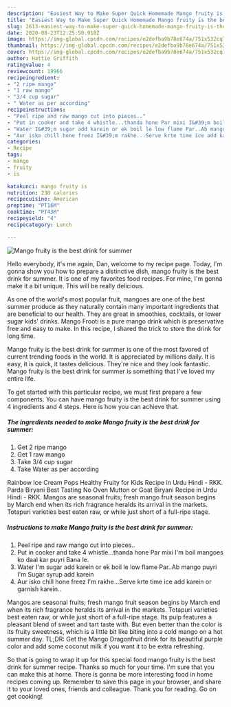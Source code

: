 ```yaml
---
description: "Easiest Way to Make Super Quick Homemade Mango fruity is the best drink for summer"
title: "Easiest Way to Make Super Quick Homemade Mango fruity is the best drink for summer"
slug: 2613-easiest-way-to-make-super-quick-homemade-mango-fruity-is-the-best-drink-for-summer
date: 2020-08-23T12:25:50.918Z
image: https://img-global.cpcdn.com/recipes/e2defba9b78e674a/751x532cq70/mango-fruity-is-the-best-drink-for-summer-recipe-main-photo.jpg
thumbnail: https://img-global.cpcdn.com/recipes/e2defba9b78e674a/751x532cq70/mango-fruity-is-the-best-drink-for-summer-recipe-main-photo.jpg
cover: https://img-global.cpcdn.com/recipes/e2defba9b78e674a/751x532cq70/mango-fruity-is-the-best-drink-for-summer-recipe-main-photo.jpg
author: Hattie Griffith
ratingvalue: 4
reviewcount: 19966
recipeingredient:
- "2 ripe mango"
- "1 raw mango"
- "3/4 cup sugar"
- " Water as per according"
recipeinstructions:
- "Peel ripe and raw mango cut into pieces.."
- "Put in cooker and take 4 whistle...thanda hone Par mixi I&#39;m boil mangoes ko daal kar puyri Bana le."
- "Water I&#39;m sugar add karein or ek boil le low flame Par..Ab mango puyri I&#39;m Sugar syrup add karein"
- "Aur isko chill hone freez I&#39;m rakhe...Serve krte time ice add karein or garnish karein.."
categories:
- Recipe
tags:
- mango
- fruity
- is

katakunci: mango fruity is 
nutrition: 230 calories
recipecuisine: American
preptime: "PT16M"
cooktime: "PT43M"
recipeyield: "4"
recipecategory: Lunch

---
```



![Mango fruity is the best drink for summer](https://img-global.cpcdn.com/recipes/e2defba9b78e674a/751x532cq70/mango-fruity-is-the-best-drink-for-summer-recipe-main-photo.jpg)

Hello everybody, it's me again, Dan, welcome to my recipe page. Today, I'm gonna show you how to prepare a distinctive dish, mango fruity is the best drink for summer. It is one of my favorites food recipes. For mine, I'm gonna make it a bit unique. This will be really delicious.

As one of the world&#39;s most popular fruit, mangoes are one of the best summer produce as they naturally contain many important ingredients that are beneficial to our health. They are great in smoothies, cocktails, or lower sugar kids&#39; drinks. Mango Frooti is a pure mango drink which is preservative free and easy to make. In this recipe, I shared the trick to store the drink for long time.

Mango fruity is the best drink for summer is one of the most favored of current trending foods in the world. It is appreciated by millions daily. It is easy, it is quick, it tastes delicious. They're nice and they look fantastic. Mango fruity is the best drink for summer is something that I've loved my entire life.


To get started with this particular recipe, we must first prepare a few components. You can have mango fruity is the best drink for summer using 4 ingredients and 4 steps. Here is how you can achieve that.

<!--inarticleads1-->

##### The ingredients needed to make Mango fruity is the best drink for summer:

1. Get 2 ripe mango
1. Get 1 raw mango
1. Take 3/4 cup sugar
1. Take  Water as per according


Rainbow Ice Cream Pops Healthy Fruity for Kids Recipe in Urdu Hindi - RKK. Parda Biryani Best Tasting No Oven Mutton or Goat Biryani Recipe in Urdu Hindi - RKK. Mangos are seasonal fruits; fresh mango fruit season begins by March end when its rich fragrance heralds its arrival in the markets. Totapuri varieties best eaten raw, or while just short of a full-ripe stage. 

<!--inarticleads2-->

##### Instructions to make Mango fruity is the best drink for summer:

1. Peel ripe and raw mango cut into pieces..
1. Put in cooker and take 4 whistle...thanda hone Par mixi I&#39;m boil mangoes ko daal kar puyri Bana le.
1. Water I&#39;m sugar add karein or ek boil le low flame Par..Ab mango puyri I&#39;m Sugar syrup add karein
1. Aur isko chill hone freez I&#39;m rakhe...Serve krte time ice add karein or garnish karein..


Mangos are seasonal fruits; fresh mango fruit season begins by March end when its rich fragrance heralds its arrival in the markets. Totapuri varieties best eaten raw, or while just short of a full-ripe stage. Its pulp features a pleasant blend of sweet and tart taste with. But even better than the color is its fruity sweetness, which is a little bit like biting into a cold mango on a hot summer day. TL;DR: Get the Mango Dragonfruit drink for its beautiful purple color and add some coconut milk if you want it to be extra refreshing. 

So that is going to wrap it up for this special food mango fruity is the best drink for summer recipe. Thanks so much for your time. I'm sure that you can make this at home. There is gonna be more interesting food in home recipes coming up. Remember to save this page in your browser, and share it to your loved ones, friends and colleague. Thank you for reading. Go on get cooking!
